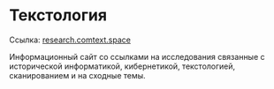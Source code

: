 # Текстология

Ссылка: [research.comtext.space](https://research.comtext.space)

Информационный сайт со ссылками на исследования связанные с исторической информатикой, кибернетикой, текстологией, сканированием и на сходные темы.